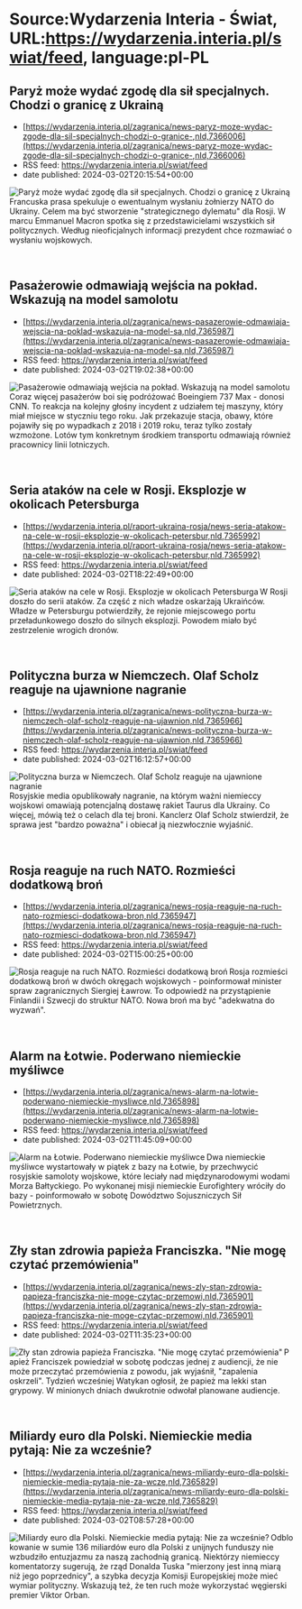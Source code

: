 # Source:Wydarzenia Interia - Świat, URL:https://wydarzenia.interia.pl/swiat/feed, language:pl-PL

## Paryż może wydać zgodę dla sił specjalnych. Chodzi o granicę z Ukrainą
 - [https://wydarzenia.interia.pl/zagranica/news-paryz-moze-wydac-zgode-dla-sil-specjalnych-chodzi-o-granice-,nId,7366006](https://wydarzenia.interia.pl/zagranica/news-paryz-moze-wydac-zgode-dla-sil-specjalnych-chodzi-o-granice-,nId,7366006)
 - RSS feed: https://wydarzenia.interia.pl/swiat/feed
 - date published: 2024-03-02T20:15:54+00:00

<p><a href="https://wydarzenia.interia.pl/zagranica/news-paryz-moze-wydac-zgode-dla-sil-specjalnych-chodzi-o-granice-,nId,7366006"><img align="left" alt="Paryż może wydać zgodę dla sił specjalnych. Chodzi o granicę z Ukrainą" src="https://i.iplsc.com/paryz-moze-wydac-zgode-dla-sil-specjalnych-chodzi-o-granice/000IP6DMOM3LOOF2-C321.jpg" /></a>Francuska prasa spekuluje o ewentualnym wysłaniu żołnierzy NATO do Ukrainy. Celem ma być stworzenie &quot;strategicznego dylematu&quot; dla Rosji. W marcu Emmanuel Macron spotka się z przedstawicielami wszystkich sił politycznych. Według nieoficjalnych informacji prezydent chce rozmawiać o wysłaniu wojskowych.</p><br clear="all" />

## Pasażerowie odmawiają wejścia na pokład. Wskazują na model samolotu
 - [https://wydarzenia.interia.pl/zagranica/news-pasazerowie-odmawiaja-wejscia-na-poklad-wskazuja-na-model-sa,nId,7365987](https://wydarzenia.interia.pl/zagranica/news-pasazerowie-odmawiaja-wejscia-na-poklad-wskazuja-na-model-sa,nId,7365987)
 - RSS feed: https://wydarzenia.interia.pl/swiat/feed
 - date published: 2024-03-02T19:02:38+00:00

<p><a href="https://wydarzenia.interia.pl/zagranica/news-pasazerowie-odmawiaja-wejscia-na-poklad-wskazuja-na-model-sa,nId,7365987"><img align="left" alt="Pasażerowie odmawiają wejścia na pokład. Wskazują na model samolotu" src="https://i.iplsc.com/pasazerowie-odmawiaja-wejscia-na-poklad-wskazuja-na-model-sa/000IP63A0T3YL5W6-C321.jpg" /></a>Coraz więcej pasażerów boi się podróżować Boeingiem 737 Max - donosi CNN. To reakcja na kolejny głośny incydent z udziałem tej maszyny, który miał miejsce w styczniu tego roku. Jak przekazuje stacja, obawy, które pojawiły się po wypadkach z 2018 i 2019 roku, teraz tylko zostały wzmożone. Lotów tym konkretnym środkiem transportu odmawiają również pracownicy linii lotniczych.</p><br clear="all" />

## Seria ataków na cele w Rosji. Eksplozje w okolicach Petersburga
 - [https://wydarzenia.interia.pl/raport-ukraina-rosja/news-seria-atakow-na-cele-w-rosji-eksplozje-w-okolicach-petersbur,nId,7365992](https://wydarzenia.interia.pl/raport-ukraina-rosja/news-seria-atakow-na-cele-w-rosji-eksplozje-w-okolicach-petersbur,nId,7365992)
 - RSS feed: https://wydarzenia.interia.pl/swiat/feed
 - date published: 2024-03-02T18:22:49+00:00

<p><a href="https://wydarzenia.interia.pl/raport-ukraina-rosja/news-seria-atakow-na-cele-w-rosji-eksplozje-w-okolicach-petersbur,nId,7365992"><img align="left" alt="Seria ataków na cele w Rosji. Eksplozje w okolicach Petersburga" src="https://i.iplsc.com/seria-atakow-na-cele-w-rosji-eksplozje-w-okolicach-petersbur/000IP65JMWR225KE-C321.jpg" /></a>W Rosji doszło do serii ataków. Za część z nich władze oskarżają Ukraińców. Władze w Petersburgu potwierdziły, że rejonie miejscowego portu przeładunkowego doszło do silnych eksplozji. Powodem miało być zestrzelenie wrogich dronów.</p><br clear="all" />

## Polityczna burza w Niemczech. Olaf Scholz reaguje na ujawnione nagranie
 - [https://wydarzenia.interia.pl/zagranica/news-polityczna-burza-w-niemczech-olaf-scholz-reaguje-na-ujawnion,nId,7365966](https://wydarzenia.interia.pl/zagranica/news-polityczna-burza-w-niemczech-olaf-scholz-reaguje-na-ujawnion,nId,7365966)
 - RSS feed: https://wydarzenia.interia.pl/swiat/feed
 - date published: 2024-03-02T16:12:57+00:00

<p><a href="https://wydarzenia.interia.pl/zagranica/news-polityczna-burza-w-niemczech-olaf-scholz-reaguje-na-ujawnion,nId,7365966"><img align="left" alt="Polityczna burza w Niemczech. Olaf Scholz reaguje na ujawnione nagranie" src="https://i.iplsc.com/polityczna-burza-w-niemczech-olaf-scholz-reaguje-na-ujawnion/000IP5WG46GUVTH1-C321.jpg" /></a>Rosyjskie media opublikowały nagranie, na którym ważni niemieccy wojskowi omawiają potencjalną dostawę rakiet Taurus dla Ukrainy. Co więcej, mówią też o celach dla tej broni. Kanclerz Olaf Scholz stwierdził, że sprawa jest &quot;bardzo poważna&quot; i obiecał ją niezwłocznie wyjaśnić.</p><br clear="all" />

## Rosja reaguje na ruch NATO. Rozmieści dodatkową broń
 - [https://wydarzenia.interia.pl/zagranica/news-rosja-reaguje-na-ruch-nato-rozmiesci-dodatkowa-bron,nId,7365947](https://wydarzenia.interia.pl/zagranica/news-rosja-reaguje-na-ruch-nato-rozmiesci-dodatkowa-bron,nId,7365947)
 - RSS feed: https://wydarzenia.interia.pl/swiat/feed
 - date published: 2024-03-02T15:00:25+00:00

<p><a href="https://wydarzenia.interia.pl/zagranica/news-rosja-reaguje-na-ruch-nato-rozmiesci-dodatkowa-bron,nId,7365947"><img align="left" alt="Rosja reaguje na ruch NATO. Rozmieści dodatkową broń" src="https://i.iplsc.com/rosja-reaguje-na-ruch-nato-rozmiesci-dodatkowa-bron/000IP53E294V4V2P-C321.jpg" /></a>Rosja rozmieści dodatkową broń w dwóch okręgach wojskowych - poinformował minister spraw zagranicznych Siergiej Ławrow. To odpowiedź na przystąpienie Finlandii i Szwecji do struktur NATO. Nowa broń ma być &quot;adekwatna do wyzwań&quot;.</p><br clear="all" />

## Alarm na Łotwie. Poderwano niemieckie myśliwce
 - [https://wydarzenia.interia.pl/zagranica/news-alarm-na-lotwie-poderwano-niemieckie-mysliwce,nId,7365898](https://wydarzenia.interia.pl/zagranica/news-alarm-na-lotwie-poderwano-niemieckie-mysliwce,nId,7365898)
 - RSS feed: https://wydarzenia.interia.pl/swiat/feed
 - date published: 2024-03-02T11:45:09+00:00

<p><a href="https://wydarzenia.interia.pl/zagranica/news-alarm-na-lotwie-poderwano-niemieckie-mysliwce,nId,7365898"><img align="left" alt="Alarm na Łotwie. Poderwano niemieckie myśliwce" src="https://i.iplsc.com/alarm-na-lotwie-poderwano-niemieckie-mysliwce/000IP4PZY1AAK0CP-C321.jpg" /></a>Dwa niemieckie myśliwce wystartowały w piątek z bazy na Łotwie, by przechwycić rosyjskie samoloty wojskowe, które leciały nad międzynarodowymi wodami Morza Bałtyckiego. Po wykonanej misji niemieckie Eurofightery wróciły do bazy - poinformowało w sobotę Dowództwo Sojuszniczych Sił Powietrznych.</p><br clear="all" />

## Zły stan zdrowia papieża Franciszka. "Nie mogę czytać przemówienia"
 - [https://wydarzenia.interia.pl/zagranica/news-zly-stan-zdrowia-papieza-franciszka-nie-moge-czytac-przemowi,nId,7365901](https://wydarzenia.interia.pl/zagranica/news-zly-stan-zdrowia-papieza-franciszka-nie-moge-czytac-przemowi,nId,7365901)
 - RSS feed: https://wydarzenia.interia.pl/swiat/feed
 - date published: 2024-03-02T11:35:23+00:00

<p><a href="https://wydarzenia.interia.pl/zagranica/news-zly-stan-zdrowia-papieza-franciszka-nie-moge-czytac-przemowi,nId,7365901"><img align="left" alt="Zły stan zdrowia papieża Franciszka. &quot;Nie mogę czytać przemówienia&quot;" src="https://i.iplsc.com/zly-stan-zdrowia-papieza-franciszka-nie-moge-czytac-przemowi/000IP4QNS2XKY868-C321.jpg" /></a>Papież Franciszek powiedział w sobotę podczas jednej z audiencji, że nie może przeczytać przemówienia z powodu, jak wyjaśnił, &quot;zapalenia oskrzeli&quot;. Tydzień wcześniej Watykan ogłosił, że papież ma lekki stan grypowy. W minionych dniach dwukrotnie odwołał planowane audiencje.</p><br clear="all" />

## Miliardy euro dla Polski. Niemieckie media pytają: Nie za wcześnie?
 - [https://wydarzenia.interia.pl/zagranica/news-miliardy-euro-dla-polski-niemieckie-media-pytaja-nie-za-wcze,nId,7365829](https://wydarzenia.interia.pl/zagranica/news-miliardy-euro-dla-polski-niemieckie-media-pytaja-nie-za-wcze,nId,7365829)
 - RSS feed: https://wydarzenia.interia.pl/swiat/feed
 - date published: 2024-03-02T08:57:28+00:00

<p><a href="https://wydarzenia.interia.pl/zagranica/news-miliardy-euro-dla-polski-niemieckie-media-pytaja-nie-za-wcze,nId,7365829"><img align="left" alt="Miliardy euro dla Polski. Niemieckie media pytają: Nie za wcześnie?" src="https://i.iplsc.com/miliardy-euro-dla-polski-niemieckie-media-pytaja-nie-za-wcze/000IP4JF6USGTUTJ-C321.jpg" /></a>Odblokowanie w sumie 136 miliardów euro dla Polski z unijnych funduszy nie wzbudziło entuzjazmu za naszą zachodnią granicą. Niektórzy niemieccy komentatorzy sugerują, że rząd Donalda Tuska &quot;mierzony jest inną miarą niż jego poprzednicy&quot;, a szybka decyzja Komisji Europejskiej może mieć wymiar polityczny. Wskazują też, że ten ruch może wykorzystać węgierski premier Viktor Orban. </p><br clear="all" />

